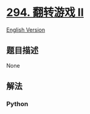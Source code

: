 # [294. 翻转游戏 II](https://leetcode-cn.com/problems/flip-game-ii)

[English Version](/leetcode/0200-0299/0294.Flip%20Game%20II/README_EN.md)

## 题目描述

<!-- 这里写题目描述 -->

None

## 解法

<!-- 这里可写通用的实现逻辑 -->

<!-- tabs:start -->

### **Python**

<!-- 这里可写当前语言的特殊实现逻辑 -->

```python

```

<!-- tabs:end -->
